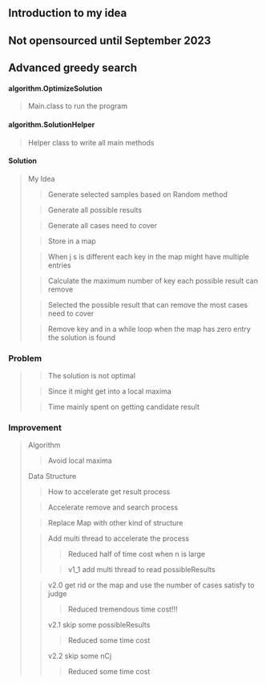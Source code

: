 ## Introduction to my idea
## Not opensourced until September 2023
## Advanced greedy search

#### algorithm.OptimizeSolution

> Main.class to run the program

#### algorithm.SolutionHelper

> Helper class to write all main methods

#### Solution

> My Idea
> > Generate selected samples based on Random method
>
> > Generate all possible results
>
> > Generate all cases need to cover
>
> > Store in a map
>
> > When j s is different each key in the map might have multiple entries
>
> > Calculate the maximum number of key each possible result can remove
>
> > Selected the possible result that can remove the most cases need to cover
>
> > Remove key and in a while loop when the map has zero entry the solution is found

### Problem

> > The solution is not optimal
>
> > Since it might get into a local maxima
>
> > Time mainly spent on getting candidate result

### Improvement

> Algorithm
> > Avoid local maxima
>
> Data Structure
> > How to accelerate get result process
>
> > Accelerate remove and search process
>
> > Replace Map with other kind of structure
>
> > Add multi thread to accelerate the process
> > > Reduced half of time cost when n is large
> >
> > > v1_1 add multi thread to read possibleResults
>
> > v2.0 get rid or the map and use the number of cases satisfy to judge
> > > Reduced tremendous time cost!!!
> >
> > v2.1 skip some possibleResults
> > > Reduced some time cost
> > >
> > v2.2 skip some nCj
> > > Reduced some time cost
